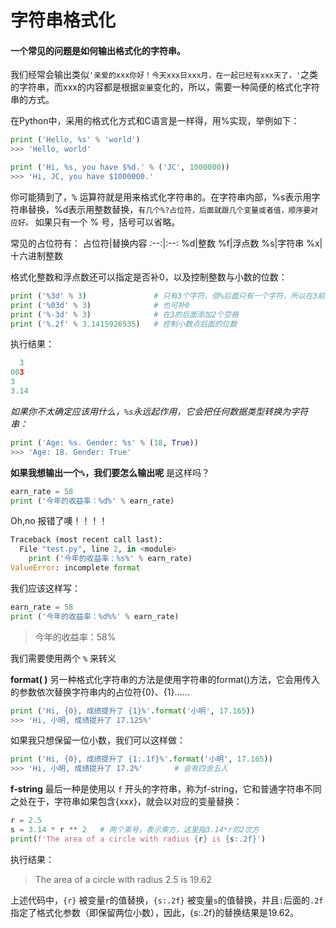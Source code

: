 # 字符串格式化
#### 一个常见的问题是如何输出格式化的字符串。
我们经常会输出类似`'亲爱的xxx你好！今天xxx日xxx月，在一起已经有xxx天了，'`之类的字符串，而xxx的内容都是根据`变量`变化的，所以，需要一种简便的格式化字符串的方式。

在Python中，采用的格式化方式和C语言是一样得，用%实现，举例如下：

```python
print ('Hello, %s' % 'world')
>>> 'Hello, world'

print ('Hi, %s, you have $%d.' % ('JC', 1000000)) 
>>> 'Hi, JC, you have $1000000.'
```

你可能猜到了，<kbd>%</kbd> 运算符就是用来格式化字符串的。在字符串内部，%s表示用字符串替换，%d表示用整数替换，`有几个%?占位符，后面就跟几个变量或者值，顺序要对应好。`
如果只有一个 % 号，括号可以省略。

常见的占位符有：
占位符|替换内容
:--:|:--:
%d|整数
%f|浮点数
%s|字符串
%x|十六进制整数

格式化整数和浮点数还可以指定是否补0，以及控制整数与小数的位数：
```python
print ('%3d' % 3)				# 只有3个字符，但%后面只有一个字符，所以在3前面补2个空格
print ('%03d' % 3)				# 也可补0
print ('%-3d' % 3)				# 在3的后面添加2个空格
print ('%.2f' % 3.1415926535)	# 控制小数点后面的位数
```

执行结果：

```python
  3
003
3  
3.14
```

*如果你不太确定应该用什么，`%s`永远起作用，它会把任何数据类型转换为字符串：*
```python
print ('Age: %s. Gender: %s' % (18, True))
>>> 'Age: 18. Gender: True'
```

**如果我想输出一个`%`，我们要怎么输出呢**
是这样吗？
```python
earn_rate = 58
print ('今年的收益率：%d%' % earn_rate)
```
Oh,no 报错了噢！！！！
```python
Traceback (most recent call last):
  File "test.py", line 2, in <module>
    print ('今年的收益率：%s%' % earn_rate)
ValueError: incomplete format
```

我们应该这样写：
```python
earn_rate = 58
print ('今年的收益率：%d%%' % earn_rate)
```
> 今年的收益率：58%

我们需要使用两个 `%` 来转义

**format( )**
另一种格式化字符串的方法是使用字符串的format()方法，它会用传入的参数依次替换字符串内的占位符{0}、{1}……
```python
print ('Hi, {0}, 成绩提升了 {1}%'.format('小明', 17.165))
>>> 'Hi, 小明, 成绩提升了 17.125%'
```

如果我只想保留一位小数，我们可以这样做：

```python
print ('Hi, {0}, 成绩提升了 {1:.1f}%'.format('小明', 17.165))
>>> 'Hi, 小明, 成绩提升了 17.2%'   	# 会有四舍五入
```
**f-string**
最后一种是使用以 `f` 开头的字符串，称为f-string，它和普通字符串不同之处在于，字符串如果包含{xxx}，就会以对应的变量替换：

```python
r = 2.5
s = 3.14 * r ** 2	# 两个乘号，表示乘方，这里指3.14*r的2次方
print(f'The area of a circle with radius {r} is {s:.2f}')
```

执行结果：
> The area of a circle with radius 2.5 is 19.62

上述代码中，`{r}` 被变量`r`的值替换，`{s:.2f}` 被变量`s`的值替换，并且`:`后面的`.2f`指定了格式化参数（即保留两位小数），因此，{s:.2f}的替换结果是19.62。